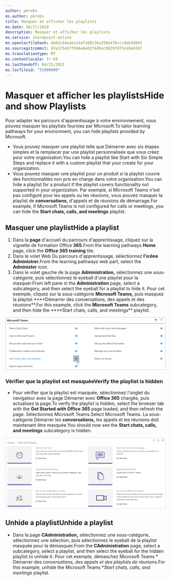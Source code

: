 ```yaml
---
author: pkrebs
ms.author: pkrebs
title: Masquer et afficher les playlists
ms.date: 10/27/2019
description: Masquer et afficher les playlists
ms.service: sharepoint-online
ms.openlocfilehash: de82c64eae124af3d8216a256e47bccc9eb4d992
ms.sourcegitcommit: 97e175e5ff5b6a9e0274d5ec9b39fdf7e18eb387
ms.translationtype: MT
ms.contentlocale: fr-FR
ms.lasthandoff: 04/25/2021
ms.locfileid: "51999690"
---
```

# <a name="hide-and-show-playlists"></a><span data-ttu-id="3fa57-103">Masquer et afficher les playlists</span><span class="sxs-lookup"><span data-stu-id="3fa57-103">Hide and show Playlists</span></span>

<span data-ttu-id="3fa57-104">Pour adapter les parcours d'apprentissage à votre environnement, vous pouvez masquer les playlists fournies par Microsoft.</span><span class="sxs-lookup"><span data-stu-id="3fa57-104">To tailor learning pathways for your environment, you can hide playlists provided by Microsoft.</span></span> 

- <span data-ttu-id="3fa57-105">Vous pouvez masquer une playlist telle que Démarrer avec six étapes simples et la remplacer par une playlist personnalisée que vous créez pour votre organisation.</span><span class="sxs-lookup"><span data-stu-id="3fa57-105">You can hide a playlist like Start with Six Simple Steps and replace it with a custom playlist that your create for your organization.</span></span>
- <span data-ttu-id="3fa57-106">Vous pouvez masquer une playlist pour un produit si la playlist couvre des fonctionnalités non pris en charge dans votre organisation.</span><span class="sxs-lookup"><span data-stu-id="3fa57-106">You can hide a playlist for a product if the playlist covers functionality not supported in your organization.</span></span> <span data-ttu-id="3fa57-107">Par exemple, si Microsoft Teams n'est pas configuré pour les appels ou les réunions, vous pouvez masquer la playlist de **conversations,** d'appels et de réunions de démarrage.</span><span class="sxs-lookup"><span data-stu-id="3fa57-107">For example, if Microsoft Teams is not configured for calls or meetings, you can hide the **Start chats, calls, and meetings** playlist.</span></span> 

## <a name="hide-a-playlist"></a><span data-ttu-id="3fa57-108">Masquer une playlist</span><span class="sxs-lookup"><span data-stu-id="3fa57-108">Hide a playlist</span></span>

1. <span data-ttu-id="3fa57-109">Dans la **page** d'accueil du parcours d'apprentissage, cliquez sur la vignette de formation Office **365.**</span><span class="sxs-lookup"><span data-stu-id="3fa57-109">From the learning pathways **Home** page, click the **Office 365 training** tile.</span></span>
2. <span data-ttu-id="3fa57-110">Dans le volet Web Du parcours d'apprentissage, sélectionnez **l'icône Administrer.**</span><span class="sxs-lookup"><span data-stu-id="3fa57-110">From the learning pathways web part, select the **Administer** icon.</span></span> 
3. <span data-ttu-id="3fa57-111">Dans le volet gauche de la page **Administration,** sélectionnez une sous-catégorie, puis sélectionnez le eyeball d'une playlist pour la masquer.</span><span class="sxs-lookup"><span data-stu-id="3fa57-111">From left pane in the **Administration** page, select a subcategory, and then select the eyeball for a playlist to hide it.</span></span> <span data-ttu-id="3fa57-112">Pour cet exemple, cliquez sur la sous-catégorie **Microsoft Teams,** puis masquez la playlist \*\*\*\*Démarrer des conversations, des appels et des réunions\*\*.</span><span class="sxs-lookup"><span data-stu-id="3fa57-112">For this example, click the **Microsoft Teams** subcategory, and then hide the \*\*\*\*Start chats, calls, and meetings\*\* playlist.</span></span>  

![cg-hideplaylist.png](media/cg-hideplaylist.png)

### <a name="verify-the-playlist-is-hidden"></a><span data-ttu-id="3fa57-114">Vérifier que la playlist est masquée</span><span class="sxs-lookup"><span data-stu-id="3fa57-114">Verify the playlist is hidden</span></span>
- <span data-ttu-id="3fa57-115">Pour vérifier que la playlist est masquée, sélectionnez l'onglet du navigateur avec la page Démarrer avec **Office 365** chargée, puis actualisez la page.</span><span class="sxs-lookup"><span data-stu-id="3fa57-115">To verify the playlist is hidden, select the browser tab with the **Get Started with Office 365** page loaded, and then refresh the page.</span></span> <span data-ttu-id="3fa57-116">Sélectionnez Microsoft Teams.</span><span class="sxs-lookup"><span data-stu-id="3fa57-116">Select Microsoft Teams.</span></span> <span data-ttu-id="3fa57-117">La sous-catégorie Démarrer les **conversations,** les appels et les réunions doit maintenant être masquée.</span><span class="sxs-lookup"><span data-stu-id="3fa57-117">You should now see the **Start chats, calls, and meetings** subcategory is hidden.</span></span> 

![cg-hideplaylistrefresh.png](media/cg-hideplaylistrefresh.png)

## <a name="unhide-a-playlist"></a><span data-ttu-id="3fa57-119">Unhide a playlist</span><span class="sxs-lookup"><span data-stu-id="3fa57-119">Unhide a playlist</span></span>

- <span data-ttu-id="3fa57-120">Dans la page **CAdministration,** sélectionnez une sous-catégorie, sélectionnez une sélection, puis sélectionnez le eyeball de la playlist masquée pour la démasquer.</span><span class="sxs-lookup"><span data-stu-id="3fa57-120">From the **CAdministration** page, select a subcategory, select a playlist, and then select the eyeball for the hidden playlist to unhide it.</span></span> <span data-ttu-id="3fa57-121">Pour cet exemple, démaschez Microsoft Teams \* Démarrer des *_conversations, des appels et des playlists de_* réunions.</span><span class="sxs-lookup"><span data-stu-id="3fa57-121">For this example, unhide the Microsoft Teams \**_Start chats, calls, and meetings_* playlist.</span></span>   

